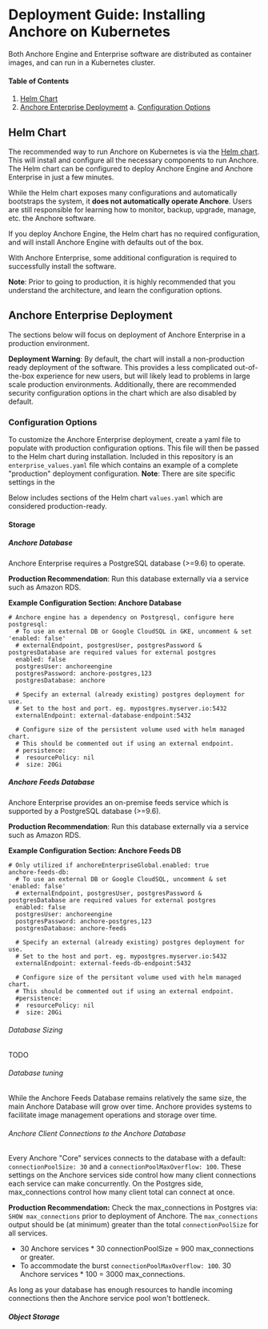 # Deployment Guide: Installing Anchore on Kubernetes

Both Anchore Engine and Enterprise software are distributed as container images, and can run in a Kubernetes cluster. 

#### Table of Contents  
1. [Helm Chart](#Helm-Chart)  
2. [Anchore Enterprise Deploymemt](#Anchore-Enterprise)
  a. [Configuration Options](#Configuration-Options)

## Helm Chart

The recommended way to run Anchore on Kubernetes is via the [Helm chart](). This will install and configure all the necessary components to run Anchore. The Helm chart can be configured to deploy Anchore Engine and Anchore Enterprise in just a few minutes. 

While the Helm chart exposes many configurations and automatically bootstraps the system, it **does not automatically operate Anchore**. Users are still responsible for learning how to monitor, backup, upgrade, manage, etc. the Anchore software. 

If you deploy Anchore Engine, the Helm chart has no required configuration, and will install Anchore Engine with defaults out of the box. 

With Anchore Enterprise, some additional configuration is required to successfully install the software. 

**Note**: Prior to going to production, it is highly recommended that you understand the architecture, and learn the configuration options. 

## Anchore Enterprise Deployment

The sections below will focus on deployment of Anchore Enterprise in a production environment. 

**Deployment Warning**: By default, the chart will install a non-production ready deployment of the software. This provides a less complicated out-of-the-box experience for new users, but will likely lead to problems in large scale production environments. Additionally, there are recommended security configuration options in the chart which are also disabled by default. 

### Configuration Options

To customize the Anchore Enterprise deployment, create a yaml file to populate with production configuration options. This file will then be passed to the Helm chart during installation. Included in this repository is an `enterprise_values.yaml` file which contains an example of a complete "production" deployment configuration. **Note**: There are site specific settings in the 

Below includes sections of the Helm chart `values.yaml` which are considered production-ready.

#### Storage

##### Anchore Database

Anchore Enterprise requires a PostgreSQL database (>=9.6) to operate. 

**Production Recommendation**: Run this database externally via a service such as Amazon RDS. 

**Example Configuration Section: Anchore Database**

```
# Anchore engine has a dependency on Postgresql, configure here
postgresql:
  # To use an external DB or Google CloudSQL in GKE, uncomment & set 'enabled: false'
  # externalEndpoint, postgresUser, postgresPassword & postgresDatabase are required values for external postgres
  enabled: false
  postgresUser: anchoreengine
  postgresPassword: anchore-postgres,123
  postgresDatabase: anchore

  # Specify an external (already existing) postgres deployment for use.
  # Set to the host and port. eg. mypostgres.myserver.io:5432
  externalEndpoint: external-database-endpoint:5432

  # Configure size of the persistent volume used with helm managed chart.
  # This should be commented out if using an external endpoint.
  # persistence:
  #  resourcePolicy: nil
  #  size: 20Gi
```

##### Anchore Feeds Database

Anchore Enterprise provides an on-premise feeds service which is supported by a PostgreSQL database (>=9.6). 

**Production Recommendation**: Run this database externally via a service such as Amazon RDS.

**Example Configuration Section: Anchore Feeds DB**

```
# Only utilized if anchoreEnterpriseGlobal.enabled: true
anchore-feeds-db:
  # To use an external DB or Google CloudSQL, uncomment & set 'enabled: false'
  # externalEndpoint, postgresUser, postgresPassword & postgresDatabase are required values for external postgres
  enabled: false
  postgresUser: anchoreengine
  postgresPassword: anchore-postgres,123
  postgresDatabase: anchore-feeds

  # Specify an external (already existing) postgres deployment for use.
  # Set to the host and port. eg. mypostgres.myserver.io:5432
  externalEndpoint: external-feeds-db-endpoint:5432

  # Configure size of the persitant volume used with helm managed chart.
  # This should be commented out if using an external endpoint.
  #persistence:
  #  resourcePolicy: nil
  #  size: 20Gi
```

###### Database Sizing

TODO

###### Database tuning

While the Anchore Feeds Database remains relatively the same size, the main Anchore Database will grow over time. Anchore provides systems to facilitate image management operations and storage over time. 

###### Anchore Client Connections to the Anchore Database

Every Anchore "Core" services connects to the database with a default: `connectionPoolSize: 30` and a `connectionPoolMaxOverflow: 100`. These settings on the Anchore services side control how many client connections each service can make concurrently. On the Postgres side, max_connections control how many client total can connect at once. 

**Production Recommendation:** Check the max_connections in Postgres via: `SHOW max_connections` prior to deployment of Anchore. The `max_connections` output should be (at minimum) greater than the total `connectionPoolSize` for all services.
- 30 Anchore services * 30 connectionPoolSize = 900 max_connections or greater. 
- To accommodate the burst `connectionPoolMaxOverflow: 100`. 30 Anchore services * 100 = 3000 max_connections. 

As long as your database has enough resources to handle incoming connections then the Anchore service pool won't bottleneck.


##### Object Storage



